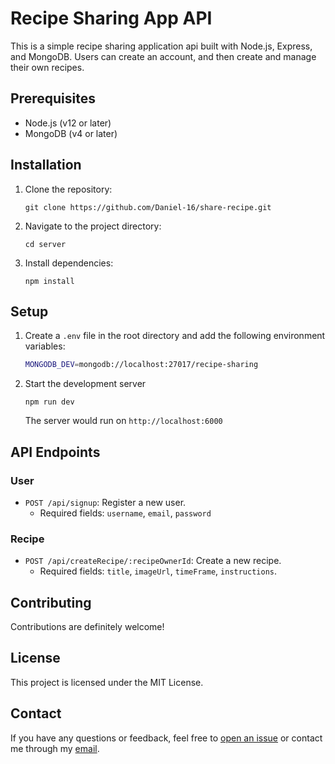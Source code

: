 # Recipe Sharing App API

This is a simple recipe sharing application api built with Node.js, Express, and MongoDB. Users can create an account, and then create and manage their own recipes.

## Prerequisites

- Node.js (v12 or later)
- MongoDB (v4 or later)

## Installation

1. Clone the repository:
   ```
   git clone https://github.com/Daniel-16/share-recipe.git
   ```
2. Navigate to the project directory:
   ```
   cd server
   ```
3. Install dependencies:
   ```
   npm install
   ```

## Setup

1. Create a `.env` file in the root directory and add the following environment variables:

   ```bash
   MONGODB_DEV=mongodb://localhost:27017/recipe-sharing
   ```

2. Start the development server
   ```
   npm run dev
   ```
   The server would run on `http://localhost:6000`

## API Endpoints

### User

- `POST /api/signup`: Register a new user.
  - Required fields: `username`, `email`, `password`

<!-- - `POST /api/users/login`: Authenticate a user and obtain a JWT token.
  - Required fields: `email`, `password` -->

### Recipe

- `POST /api/createRecipe/:recipeOwnerId`: Create a new recipe.
  - Required fields: `title`, `imageUrl`, `timeFrame`, `instructions`.
  <!-- - This endpoint requires authentication (JWT token in the `Authorization` header). -->

<!-- - `GET /api/recipes`: Retrieve all recipes created by the authenticated user.
  - This endpoint requires authentication (JWT token in the `Authorization` header). -->

<!-- ## User Schema

```javascript
const userSchema = new mongoose.Schema({
  username: { type: String, required: true, unique: true },
  email: { type: String, required: true, unique: true },
  password: { type: String, required: true },
}); -->

## Contributing

Contributions are definitely welcome!

## License

This project is licensed under the MIT License.

## Contact

If you have any questions or feedback, feel free to [open an issue](https://github.com/Daniel-16/share-recipe/issues/new/choose) or contact me through my [email](mailto:danieloloruntoba681@gmail.com).
